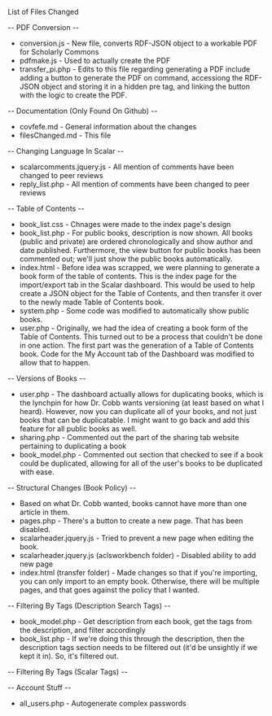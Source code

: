 List of Files Changed

-- PDF Conversion --
 - conversion.js - New file, converts RDF-JSON object to a workable PDF for Scholarly Commons
 - pdfmake.js - Used to actually create the PDF
 - transfer_pi.php - Edits to this file regarding generating a PDF include adding a button to generate the PDF on command, accessiong the RDF-JSON object and storing it in a hidden pre tag, and linking the button with the logic to create the PDF.

-- Documentation (Only Found On Github) --
 - covfefe.md - General information about the changes
 - filesChanged.md - This file

-- Changing Language In Scalar --
 - scalarcomments.jquery.js - All mention of comments have been changed to peer reviews
 - reply_list.php - All mention of comments have been changed to peer reviews

-- Table of Contents --
 - book_list.css - Chnages were made to the index page's design
 - book_list.php - For public books, description is now shown. All books (public and private) are ordered chronologically and show author and date published. Furthermore, the view button for public books has been commented out; we'll just show the public books automatically.
 - index.html - Before idea was scrapped, we were planning to generate a book form of the table of contents. This is the index page for the import/export tab in the Scalar dashboard. This would be used to help create a JSON object for the Table of Contents, and then transfer it over to the newly made Table of Contents book.
 - system.php - Some code was modified to automatically show public books.
 - user.php - Originally, we had the idea of creating a book form of the Table of Contents. This turned out to be a process that couldn't be done in one action. The first part was the generation of a Table of Contents book. Code for the My Account tab of the Dashboard was modified to allow that to happen.

-- Versions of Books --
 - user.php - The dashboard actually allows for duplicating books, which is the lynchpin for how Dr. Cobb wants versioning (at least based on what I heard). However, now you can duplicate all of your books, and not just books that can be duplicatable. I might want to go back and add this feature for all public books as well. 
 - sharing.php - Commented out the part of the sharing tab website pertaining to duplicating a book
 - book_model.php - Commented out section that checked to see if a book could be duplicated, allowing for all of the user's books to be duplicated with ease.

-- Structural Changes (Book Policy) --
 - Based on what Dr. Cobb wanted, books cannot have more than one article in them.
 - pages.php - There's a button to create a new page. That has been disabled.
 - scalarheader.jquery.js - Tried to prevent a new page when editing the book. 
 - scalarheader.jquery.js (aclsworkbench folder) - Disabled ability to add new page 
 - index.html (transfer folder) - Made changes so that if you're importing, you can only import to an empty book. Otherwise, there will be multiple pages, and that goes against the policy that I wanted.

-- Filtering By Tags (Description Search Tags) --
 - book_model.php - Get description from each book, get the tags from the description, and filter accordingly
 - book_list.php - If we're doing this through the description, then the description tags section needs to be filtered out (it'd be unsightly if we kept it in). So, it's filtered out. 

-- Filtering By Tags (Scalar Tags) --

-- Account Stuff --
 - all_users.php - Autogenerate complex passwords
